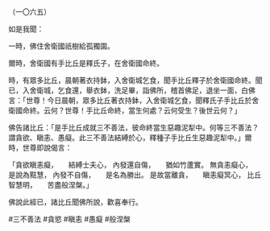 （一〇六五）

如是我聞：

一時，佛住舍衛國祇樹給孤獨園。

爾時，舍衛國有手比丘是釋氏子，在舍衛國命終。

時，有眾多比丘，晨朝著衣持鉢，入舍衛城乞食，聞手比丘釋子於舍衛國命終。聞已，入舍衛城，乞食還，舉衣鉢，洗足畢，詣佛所，稽首佛足，退坐一面，白佛言：「世尊！今日晨朝，眾多比丘著衣持鉢，入舍衛城乞食，聞釋氏子手比丘於舍衛國命終。云何？世尊！手比丘命終，當生何處？云何受生？後世云何？」

佛告諸比丘：「是手比丘成就三不善法，彼命終當生惡趣泥犁中。何等三不善法？謂貪欲、瞋恚、愚癡。此三不善法結縛於心，釋種子手比丘生惡趣泥犁中。」爾時，世尊即說偈言：

「貪欲瞋恚癡，　　結縛士夫心，
內發還自傷，　　猶如竹蘆實。
無貪恚癡心，　　是說為黠慧，
內發不自傷，　　是名為勝出。
是故當離貪，　　瞋恚癡冥心，
比丘智慧明，　　苦盡般涅槃。」

佛說此經已，諸比丘聞佛所說，歡喜奉行。





#三不善法
#貪慾
#瞋恚
#愚癡
#般涅槃
